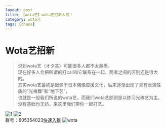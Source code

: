 ```yaml
---
layout: post
title: 【wota艺】wota艺招新人啦！
category: wota艺
tags: [chaos]
---
```


# Wota艺招新

>说到wota艺（オタ芸）可能很多人都不太熟悉，<br />
现在好多人会把所谓的打call和它联系在一起，两者之间的区别还是很大的。<br />
其实wota艺最初是起源于日本偶像应援文化，后来逐渐出现了具有表演性质的“光棒舞”和“地下艺”，<br />
也就是一般我们所说的wota艺，而我们wota艺部则是以练习光棒艺为主。<br />
没有基础也无妨，来这里我们带你一起打艺。<br />

![1](https://dev.tencent.com/u/Water_Emissary/p/pbed/git/raw/master/wota/zhaoxing/1.png)
![2](https://dev.tencent.com/u/Water_Emissary/p/pbed/git/raw/master/wota/zhaoxing/2.png)
<br />
群号：605354023[快速入群](shang.qq.com/wpa/qunwpa?idkey=8a3175ba271f87925f798d405d06be1a715c3676a64fc6a432e07351517a1cc9)
![wota](https://dev.tencent.com/u/Water_Emissary/p/pbed/git/raw/master/wota/zhaoxing/wota.png)
